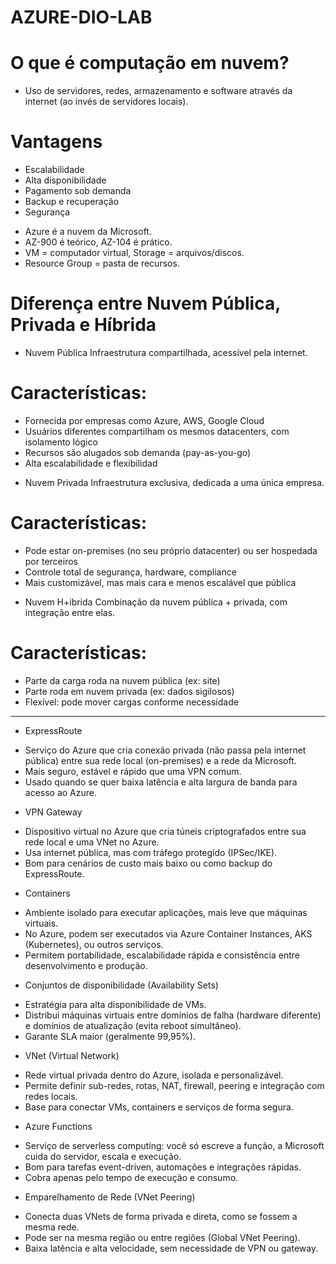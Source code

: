 # AZURE-DIO-LAB

# O que é computação em nuvem?
- Uso de servidores, redes, armazenamento e software através da internet (ao invés de servidores locais).

# Vantagens
- Escalabilidade
- Alta disponibilidade
- Pagamento sob demanda
- Backup e recuperação
- Segurança

* Azure é a nuvem da Microsoft.
* AZ-900 é teórico, AZ-104 é prático.
* VM = computador virtual, Storage = arquivos/discos.
* Resource Group = pasta de recursos.

# Diferença entre Nuvem Pública, Privada e Híbrida

* Nuvem Pública
 Infraestrutura compartilhada, acessível pela internet.

# Características:
- Fornecida por empresas como Azure, AWS, Google Cloud
- Usuários diferentes compartilham os mesmos datacenters, com isolamento lógico
- Recursos são alugados sob demanda (pay-as-you-go)
- Alta escalabilidade e flexibilidad

* Nuvem Privada
  Infraestrutura exclusiva, dedicada a uma única empresa.

# Características:
- Pode estar on-premises (no seu próprio datacenter) ou ser hospedada por terceiros
- Controle total de segurança, hardware, compliance
- Mais customizável, mas mais cara e menos escalável que pública

* Nuvem H+ibrida
  Combinação da nuvem pública + privada, com integração entre elas.

# Características:
- Parte da carga roda na nuvem pública (ex: site)
- Parte roda em nuvem privada (ex: dados sigilosos)
- Flexível: pode mover cargas conforme necessidade

----

* ExpressRoute
- Serviço do Azure que cria conexão privada (não passa pela internet pública) entre sua rede local (on-premises) e a rede da Microsoft.
- Mais seguro, estável e rápido que uma VPN comum.
- Usado quando se quer baixa latência e alta largura de banda para acesso ao Azure.

* VPN Gateway
- Dispositivo virtual no Azure que cria túneis criptografados entre sua rede local e uma VNet no Azure.
- Usa internet pública, mas com tráfego protegido (IPSec/IKE).
- Bom para cenários de custo mais baixo ou como backup do ExpressRoute.

* Containers
- Ambiente isolado para executar aplicações, mais leve que máquinas virtuais.
- No Azure, podem ser executados via Azure Container Instances, AKS (Kubernetes), ou outros serviços.
- Permitem portabilidade, escalabilidade rápida e consistência entre desenvolvimento e produção.

* Conjuntos de disponibilidade (Availability Sets)
- Estratégia para alta disponibilidade de VMs.
- Distribui máquinas virtuais entre domínios de falha (hardware diferente) e domínios de atualização (evita reboot simultâneo).
- Garante SLA maior (geralmente 99,95%).

* VNet (Virtual Network)
- Rede virtual privada dentro do Azure, isolada e personalizável.
- Permite definir sub-redes, rotas, NAT, firewall, peering e integração com redes locais.
- Base para conectar VMs, containers e serviços de forma segura.

* Azure Functions
- Serviço de serverless computing: você só escreve a função, a Microsoft cuida do servidor, escala e execução.
- Bom para tarefas event-driven, automações e integrações rápidas.
- Cobra apenas pelo tempo de execução e consumo.

* Emparelhamento de Rede (VNet Peering)
- Conecta duas VNets de forma privada e direta, como se fossem a mesma rede.
- Pode ser na mesma região ou entre regiões (Global VNet Peering).
- Baixa latência e alta velocidade, sem necessidade de VPN ou gateway.
